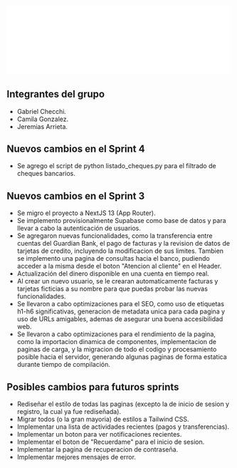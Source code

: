 ![Guardian Bank](/public/assets/white_logo_title.webp)

## Integrantes del grupo

- Gabriel Checchi.
- Camila Gonzalez.
- Jeremias Arrieta.

## Nuevos cambios en el Sprint 4

- Se agrego el script de python listado_cheques.py para el filtrado de cheques bancarios.

## Nuevos cambios en el Sprint 3

- Se migro el proyecto a NextJS 13 (App Router).
- Se implemento provisionalmente Supabase como base de datos y para llevar a cabo la autenticación de usuarios.
- Se agregaron nuevas funcionalidades, como la transferencia entre cuentas del Guardian Bank, el pago de facturas y la revision de datos de tarjetas de credito, incluyendo la modificacion de sus limites. Tambien se implemento una pagina de consultas hacia el banco, pudiendo acceder a la misma desde el boton "Atencion al cliente" en el Header.
- Actualización del dinero disponible en una cuenta en tiempo real.
- Al crear un nuevo usuario, se le crearan automaticamente facturas y tarjetas ficticias a su nombre para que puedas probar las nuevas funcionalidades.
- Se llevaron a cabo optimizaciones para el SEO, como uso de etiquetas h1-h6 significativas, generacion de metadata unica para cada pagina y uso de URLs amigables, ademas de asegurar una buena accesibilidad web.
- Se llevaron a cabo optimizaciones para el rendimiento de la pagina, como la importacion dinamica de componentes, implementacion de paginas de carga, y la migracion de todo el codigo y procesamiento posible hacia el servidor, generando algunas paginas de forma estatica durante tiempo de compilación.

## Posibles cambios para futuros sprints

- Rediseñar el estilo de todas las paginas (excepto la de inicio de sesion y registro, la cual ya fue rediseñada).
- Migrar todos (o la gran mayoria) de estilos a Tailwind CSS.
- Implementar una lista de actividades recientes (pagos y transferencias).
- Implementar un boton para ver notificaciones recientes.
- Implementar el boton de "Recuerdame" para el inicio de sesion.
- Implementar la pagina de recuperacion de contraseña.
- Implementar mejores mensajes de error.
